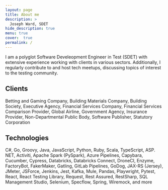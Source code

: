 ```yaml
---
layout: page
title: About me
description: >
  Joseph Ward, SDET
hide_description: true
menu: true
cover:  true 
permalink: /
---
```


I am a polyglot Software Develeopment Engineer in Test (SDET) with extensive experience working with clients in various sectors. Additionally, I regularly contribute to and host tech meetups, discussing topics of interest to the testing community.

## Clients

Betting and Gaming Company, Building Materials Company, Building Society, Executive Agency, Financial Services Company, Financial Services Comparison Provider, Global Airline, Government Agency, Insurance Provider, Non-Departmental Public Body, Software Publisher, Statutory Corporation

## Technologies

C#, Go, Groovy, Java, JavaScript, Python, Ruby, Scala, TypeScript, ASP. NET, Activiti, Apache Spark (PySpark), Azure Pipelines, Capybara, Cucumber, Cypress, Databricks, Databricks Connect, DroneCI, Enzyme, FactoryBot, FakerMaker, Gatling, GitLab Pipelines, GoDog, JAX-RS (Jersey), JMeter, JSForce, Jenkins, Jest, Kafka, Mule, Pandas, Playwright, Pytest, React, React Testing Library, Request, Rest Assured, RestSharp, SQL Management Studio, Selenium, Specflow, Spring, Wiremock, and more
